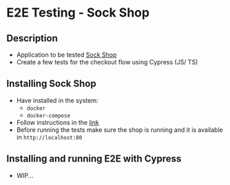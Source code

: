 # E2E Testing - Sock Shop

## Description

- Application to be tested [Sock Shop](https://microservices-demo.github.io/)
- Create a few tests for the checkout flow using Cypress (JS/ TS)

## Installing Sock Shop

- Have installed in the system:
  - `docker`
  - `docker-compose`
- Follow instructions in the [link](https://microservices-demo.github.io/docs/quickstart.html)
- Before running the tests make sure the shop is running and it is available in `http://localhost:80`

## Installing and running E2E with Cypress

- WIP...
